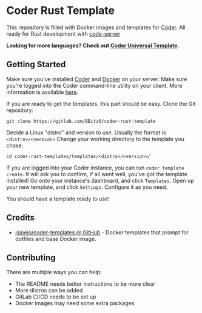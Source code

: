 # Coder Rust Template

This repository is filled with Docker images and templates for [Coder](https://github.com/coder/coder). All ready for Rust development with [code-server](https://github.com/coder/code-server)

**Looking for more languages? Check out [Coder Universal Template](https://gitlab.com/8Bitz0/coder-universal-template).**

## Getting Started

Make sure you've installed [Coder](https://coder.com/docs/coder-oss/latest/install) and [Docker](https://www.docker.com/get-started/) on your server. Make sure you're logged into the Coder command-line utility on your client. More information is available [here](https://coder.com/docs/coder-oss/latest/quickstart).

If you are ready to get the templates, this part should be easy. Clone the Git repository:

`git clone https://gitlab.com/8Bitz0/coder-rust-template`

Decide a Linux "distro" and version to use. Usually the format is `<distro>/<version>` Change your working directory to the template you chose.

`cd coder-rust-templates/templates/<distro>/<version>/`

If you are logged into your Coder instance, you can run `coder template create`. It will ask you to confirm, if all went well, you've got the template installed! Go onto your instance's dashboard, and click `Templates`. Open up your new template, and click `Settings`. Configure it as you need.

You should have a template ready to use!

## Credits

 - [jsjoeio/coder-templates @ GitHub](https://github.com/jsjoeio/coder-templates) - Docker templates that prompt for dotfiles and base Docker image.

## Contributing

There are multiple ways you can help:

 - The README needs better instructions to be more clear
 - More distros can be added
 - GitLab CI/CD needs to be set up
 - Docker images may need some extra packages
